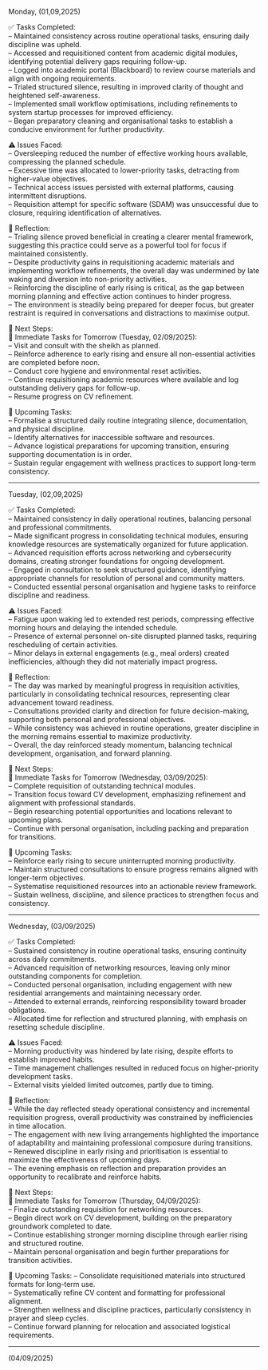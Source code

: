 Monday, (01,09,2025)

✅ Tasks Completed:  
– Maintained consistency across routine operational tasks, ensuring daily discipline was upheld.  
– Accessed and requisitioned content from academic digital modules, identifying potential delivery gaps requiring follow-up.  
– Logged into academic portal (Blackboard) to review course materials and align with ongoing requirements.  
– Trialed structured silence, resulting in improved clarity of thought and heightened self-awareness.  
– Implemented small workflow optimisations, including refinements to system startup processes for improved efficiency.  
– Began preparatory cleaning and organisational tasks to establish a conducive environment for further productivity.  

⚠️ Issues Faced:  
– Oversleeping reduced the number of effective working hours available, compressing the planned schedule.  
– Excessive time was allocated to lower-priority tasks, detracting from higher-value objectives.  
– Technical access issues persisted with external platforms, causing intermittent disruptions.  
– Requisition attempt for specific software (SDAM) was unsuccessful due to closure, requiring identification of alternatives.  

📝 Reflection:  
– Trialing silence proved beneficial in creating a clearer mental framework, suggesting this practice could serve as a powerful tool for focus if maintained consistently.  
– Despite productivity gains in requisitioning academic materials and implementing workflow refinements, the overall day was undermined by late waking and diversion into non-priority activities.  
– Reinforcing the discipline of early rising is critical, as the gap between morning planning and effective action continues to hinder progress.  
– The environment is steadily being prepared for deeper focus, but greater restraint is required in conversations and distractions to maximise output.  

📌 Next Steps:  
🔔 Immediate Tasks for Tomorrow (Tuesday, 02/09/2025):  
– Visit and consult with the sheikh as planned.  
– Reinforce adherence to early rising and ensure all non-essential activities are completed before noon.  
– Conduct core hygiene and environmental reset activities.  
– Continue requisitioning academic resources where available and log outstanding delivery gaps for follow-up.  
– Resume progress on CV refinement.  

📅 Upcoming Tasks:  
– Formalise a structured daily routine integrating silence, documentation, and physical discipline.  
– Identify alternatives for inaccessible software and resources.  
– Advance logistical preparations for upcoming transition, ensuring supporting documentation is in order.  
– Sustain regular engagement with wellness practices to support long-term consistency.  

----------------------------------------------------------------------------------------------------------------------------------------------------------------------------------
Tuesday, (02,09,2025)

✅ Tasks Completed:  
– Maintained consistency in daily operational routines, balancing personal and professional commitments.  
– Made significant progress in consolidating technical modules, ensuring knowledge resources are systematically organized for future application.  
– Advanced requisition efforts across networking and cybersecurity domains, creating stronger foundations for ongoing development.  
– Engaged in consultation to seek structured guidance, identifying appropriate channels for resolution of personal and community matters.  
– Conducted essential personal organisation and hygiene tasks to reinforce discipline and readiness.  

⚠️ Issues Faced:  
– Fatigue upon waking led to extended rest periods, compressing effective morning hours and delaying the intended schedule.  
– Presence of external personnel on-site disrupted planned tasks, requiring rescheduling of certain activities.  
– Minor delays in external engagements (e.g., meal orders) created inefficiencies, although they did not materially impact progress.  

📝 Reflection:  
– The day was marked by meaningful progress in requisition activities, particularly in consolidating technical resources, representing clear advancement toward readiness.  
– Consultations provided clarity and direction for future decision-making, supporting both personal and professional objectives.  
– While consistency was achieved in routine operations, greater discipline in the morning remains essential to maximize productivity.  
– Overall, the day reinforced steady momentum, balancing technical development, organisation, and forward planning.  

📌 Next Steps:  
🔔 Immediate Tasks for Tomorrow (Wednesday, 03/09/2025):  
– Complete requisition of outstanding technical modules.  
– Transition focus toward CV development, emphasizing refinement and alignment with professional standards.  
– Begin researching potential opportunities and locations relevant to upcoming plans.  
– Continue with personal organisation, including packing and preparation for transitions.  

📅 Upcoming Tasks:  
– Reinforce early rising to secure uninterrupted morning productivity.  
– Maintain structured consultations to ensure progress remains aligned with longer-term objectives.  
– Systematise requisitioned resources into an actionable review framework.  
– Sustain wellness, discipline, and silence practices to strengthen focus and consistency.  

----------------------------------------------------------------------------------------------------------------------------------------------------------------------------------
Wednesday, (03/09/2025)

✅ Tasks Completed:  
– Sustained consistency in routine operational tasks, ensuring continuity across daily commitments.  
– Advanced requisition of networking resources, leaving only minor outstanding components for completion.  
– Conducted personal organisation, including engagement with new residential arrangements and maintaining necessary order.  
– Attended to external errands, reinforcing responsibility toward broader obligations.  
– Allocated time for reflection and structured planning, with emphasis on resetting schedule discipline.  

⚠️ Issues Faced:  
– Morning productivity was hindered by late rising, despite efforts to establish improved habits.  
– Time management challenges resulted in reduced focus on higher-priority development tasks.  
– External visits yielded limited outcomes, partly due to timing.  

📝 Reflection:  
– While the day reflected steady operational consistency and incremental requisition progress, overall productivity was constrained by inefficiencies in time allocation.  
– The engagement with new living arrangements highlighted the importance of adaptability and maintaining professional composure during transitions.  
– Renewed discipline in early rising and prioritisation is essential to maximize the effectiveness of upcoming days.  
– The evening emphasis on reflection and preparation provides an opportunity to recalibrate and reinforce habits.  

📌 Next Steps:  
🔔 Immediate Tasks for Tomorrow (Thursday, 04/09/2025):  
– Finalize outstanding requisition for networking resources.  
– Begin direct work on CV development, building on the preparatory groundwork completed to date.  
– Continue establishing stronger morning discipline through earlier rising and structured routine.  
– Maintain personal organisation and begin further preparations for transition activities.  

📅 Upcoming Tasks:
– Consolidate requisitioned materials into structured formats for long-term use.  
– Systematically refine CV content and formatting for professional alignment.  
– Strengthen wellness and discipline practices, particularly consistency in prayer and sleep cycles.  
– Continue forward planning for relocation and associated logistical requirements.  

----------------------------------------------------------------------------------------------------------------------------------------------------------------------------------
(04/09/2025)
